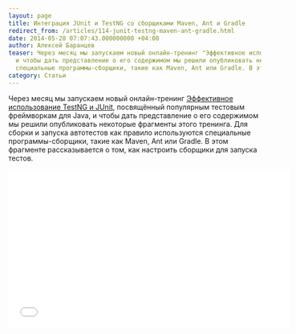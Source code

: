 ```yaml
---
layout: page
title: Интеграция JUnit и TestNG со сборщиками Maven, Ant и Gradle
redirect_from: /articles/114-junit-testng-maven-ant-gradle.html
date: 2014-05-28 07:07:43.000000000 +04:00
author: Алексей Баранцев
teaser: Через месяц мы запускаем новый онлайн-тренинг "Эффективное использование TestNG и JUnit", посвящённый тестовым фреймворкам JUnit и TestNG,
  и чтобы дать представление о его содержимом мы решили опубликовать некоторые фрагменты этого тренинга. Для сборки и запуска автотестов как правило используются
  специальные программы-сборщики, такие как Maven, Ant или Gradle. В этом фрагменте рассказывается о том, как настроить сборщики для запуска тестов.
category: Статьи
---
```

Через месяц мы запускаем новый онлайн-тренинг [Эффективное использование TestNG и JUnit](https://software-testing.ru/edu/schedule/222), посвящённый популярным тестовым фреймворкам для Java, и чтобы дать представление о его содержимом мы решили опубликовать некоторые фрагменты этого тренинга. Для сборки и запуска автотестов как правило используются специальные программы-сборщики, такие как Maven, Ant или Gradle. В этом фрагменте рассказывается о том, как настроить сборщики для запуска тестов.

<iframe src="//www.youtube.com/embed/9O2LlfAGroU" width="560" height="315" frameborder="0"></iframe>

